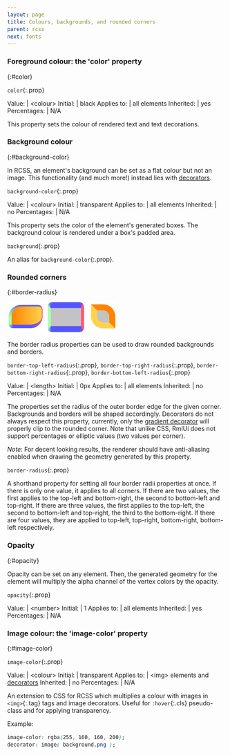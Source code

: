 ```yaml
---
layout: page
title: Colours, backgrounds, and rounded corners
parent: rcss
next: fonts
---
```


### Foreground colour: the 'color' property
{:#color}

`color`{:.prop}

Value: | \<colour\>
Initial: | black
Applies to: | all elements
Inherited: | yes
Percentages: | N/A

This property sets the colour of rendered text and text decorations.

### Background colour
{:#background-color}

In RCSS, an element's background can be set as a flat colour but not an image. This functionality (and much more!) instead lies with [decorators](decorators.html).

`background-color`{:.prop}

Value: | \<colour\>
Initial: | transparent
Applies to: | all elements
Inherited: | no
Percentages: | N/A

This property sets the color of the element's generated boxes. The background colour is rendered under a box's padded area.

`background`{:.prop}

An alias for `background-color`{:.prop}.

### Rounded corners
{:#border-radius}

<img alt="border-radius" src="../../assets/images/border-radius.png" style="max-width: 50%">

The border radius properties can be used to draw rounded backgrounds and borders.

`border-top-left-radius`{:.prop}, `border-top-right-radius`{:.prop}, `border-bottom-right-radius`{:.prop}, `border-bottom-left-radius`{:.prop}

Value: | \<length\>
Initial: | 0px
Applies to: | all elements
Inherited: | no
Percentages: | N/A

The properties set the radius of the outer border edge for the given corner. Backgrounds and borders will be shaped accordingly. Decorators do not always respect this property, currently, only the [gradient decorator](decorators/gradient.html) will properly clip to the rounded corner. Note that unlike CSS, RmlUi does not support percentages or elliptic values (two values per corner).

*Note*: For decent looking results, the renderer should have anti-aliasing enabled when drawing the geometry generated by this property.

`border-radius`{:.prop}

A shorthand property for setting all four border radii properties at once. If there is only one value, it applies to all corners. If there are two values, the first applies to the top-left and bottom-right, the second to bottom-left and top-right. If there are three values, the first applies to the top-left, the second to bottom-left and top-right, the third to the bottom-right. If there are four values, they are applied to top-left, top-right, bottom-right, bottom-left respectively.

### Opacity
{:#opacity}

Opacity can be set on any element. Then, the generated geometry for the element will multiply the alpha channel of the vertex colors by the opacity.

`opacity`{:.prop}

Value: | \<number\>
Initial: | 1
Applies to: | all elements
Inherited: | yes
Percentages: | N/A

### Image colour: the 'image-color' property
{:#image-color}

`image-color`{:.prop}

Value: | \<colour\>
Initial: | transparent
Applies to: | \<img\> elements and [decorators](decorators.html)
Inherited: | no
Percentages: | N/A

An extension to CSS for RCSS which multiplies a colour with images in `<img>`{:.tag} tags and image decorators. Useful for `:hover`{:.cls} pseudo-class and for applying transparency.

Example:
```css
image-color: rgba(255, 160, 160, 200);
decorator: image( background.png );
```
